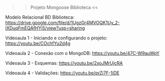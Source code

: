>> Projeto Mongoose Biblioteca <<

Modelo Relacional BD Biblioteca: https://drive.google.com/file/d/1UgzGr4MVOQK1Uy_2-lXDuqFmEQAfHYj5/view?usp=sharing

Videoaula 1 - Iniciando e configurando o projeto: https://youtu.be/COchfYu2d4g

Videoaula 2 - Conexão com o MongoDB: https://youtu.be/47C-W9auWpY

Videoaula 3 - Esquemas: https://youtu.be/2xoJMrUjcRA

Videoaula 4 - Validações: https://youtu.be/prZj7F-1iDE
